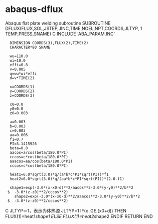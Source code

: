 # abaqus-dflux
Abaqus flat plate welding subroutine
  SUBROUTINE DFLUX(FLUX,SOL,JSTEP,JINC,TIME,NOEL,NPT,COORDS,JLTYP,
     1                 TEMP,PRESS,SNAME)
C
      INCLUDE 'ABA_PARAM.INC'


      DIMENSION COORDS(3),FLUX(2),TIME(2)
      CHARACTER*80 SNAME

      wu=110.0
      wi=10.0
      effi=0.8
      v=0.005
      q=wu*wi*effi
      d=v*TIME(2)

      x=COORDS(1)
      y=COORDS(2)
      z=COORDS(3)

      x0=0.0
      y0=0.0
      z0=0.003
	  
      a=0.003
	  b=0.003
	  c=0.003
	  aa=0.006
	  f1=0.7
	  PI=3.1415926
	  beta=0.0
	  aacos=a/cos(beta/180.0*PI)
	  cccos=c*cos(beta/180.0*PI)
	  aaacos=aa/cos(beta/180.0*PI)
	  cccos=c*cos(beta/180.0*PI)
	  
	  heat1=6.0*sqrt(3.0)*q/(a*b*c*PI*sqrt(PI))*f1
	  heat2=6.0*sqrt(3.0)*q/(aa*b*c*PI*sqrt(PI))*(2.0-f1)
	  
	  shape1=exp(-3.0*(x-x0-d)**2/aacos**2-3.0*(y-y0)**2/b**2
     $	-3.0*(z-z0)**2/cccos**2)
        shape2=exp(-3.0*(x-x0-d)**2/aaacos**2-3.0*(y-y0)**2/b**2
     $	-3.0*(z-z0)**2/cccos**2)

C     JLTYP＝1，表示为体热源
      JLTYP=1
	  IF(x .GE.(x0+d)) THEN
	  FLUX(1)=heat1*shape1
	  ELSE
	  FLUX(1)=heat2*shape2
	  ENDIF
      RETURN
      END
